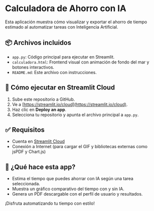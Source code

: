 # Calculadora de Ahorro con IA

Esta aplicación muestra cómo visualizar y exportar el ahorro de tiempo estimado al automatizar tareas con Inteligencia Artificial.

## 📦 Archivos incluidos

- `app.py`: Código principal para ejecutar en Streamlit.
- `calculadora.html`: Frontend visual con animación de fondo del mar y botones interactivos.
- `README.md`: Este archivo con instrucciones.

## 🚀 Cómo ejecutar en Streamlit Cloud

1. Sube este repositorio a GitHub.
2. Ve a [https://streamlit.io/cloud](https://streamlit.io/cloud).
3. Haz clic en **Deploy an app**.
4. Selecciona tu repositorio y apunta el archivo principal a `app.py`.

## ✅ Requisitos

- Cuenta en [Streamlit Cloud](https://streamlit.io/cloud)
- Conexión a Internet (para cargar el GIF y bibliotecas externas como jsPDF y Chart.js)

## 🧠 ¿Qué hace esta app?

- Estima el tiempo que puedes ahorrar con IA según una tarea seleccionada.
- Muestra un gráfico comparativo del tiempo con y sin IA.
- Genera un PDF descargable con el perfil de usuario y resultados.

¡Disfruta automatizando tu tiempo con estilo!